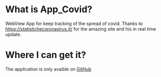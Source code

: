 # What is App_Covid?
WebView App for keep tracking of the spread of covid. Thanks to https://statistichecoronavirus.it/ for the amazing site and his in real time update.

# Where I can get it?
The application is only avaible on <a href="https://github.com/Swampy469/App_Covid">GitHub</a>
